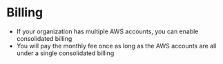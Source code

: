 
# Billing
-  If your organization has multiple AWS accounts, you can enable consolidated billing
- You will pay the monthly fee once as long as the AWS accounts are all under a single consolidated billing